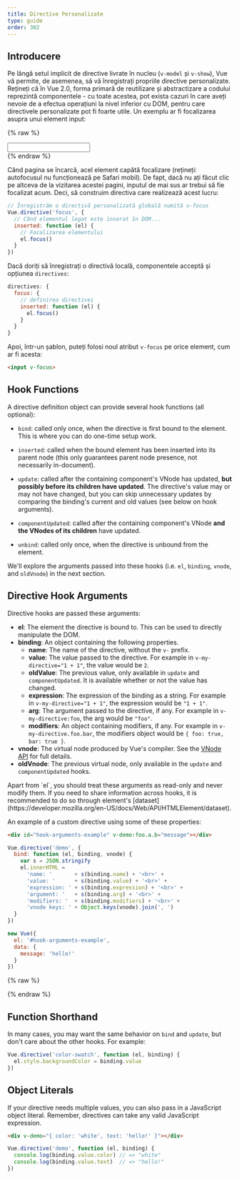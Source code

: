 ```yaml
---
title: Directive Personalizate
type: guide
order: 302
---
```


## Introducere

Pe lângă setul implicit de directive livrate în nucleu (`v-model` și `v-show`), Vue vă permite, de asemenea, să vă înregistrați propriile directive personalizate. Rețineți că în Vue 2.0, forma primară de reutilizare și abstractizare a codului reprezintă componentele - cu toate acestea, pot exista cazuri în care aveți nevoie de a efectua operațiuni la nivel inferior cu DOM, pentru care directivele personalizate pot fi foarte utile. Un exemplu ar fi focalizarea asupra unui element input:

{% raw %}
<div id="simplest-directive-example" class="demo">
  <input v-focus>
</div>
<script>
Vue.directive('focus', {
  inserted: function (el) {
    el.focus()
  }
})
new Vue({
  el: '#simplest-directive-example'
})
</script>
{% endraw %}

Când pagina se încarcă, acel element capătă focalizare (rețineți: autofocusul nu funcționează pe Safari mobil). De fapt, dacă nu ați făcut clic pe altceva de la vizitarea acestei pagini, inputul de mai sus ar trebui să fie focalizat acum. Deci, să construim directiva care realizează acest lucru:

``` js
// Înregistrăm o directivă personalizată globală numită v-focus
Vue.directive('focus', {
  // Când elementul legat este inserat în DOM...
  inserted: function (el) {
    // Focalizarea elementului
    el.focus()
  }
})
```

Dacă doriți să înregistrați o directivă locală, componentele acceptă și opțiunea `directives`:

``` js
directives: {
  focus: {
    // definirea directivei
    inserted: function (el) {
      el.focus()
    }
  }
}
```

Apoi, într-un șablon, puteți folosi noul atribut `v-focus` pe orice element, cum ar fi acesta:

``` html
<input v-focus>
```

## Hook Functions

A directive definition object can provide several hook functions (all optional):

- `bind`: called only once, when the directive is first bound to the element. This is where you can do one-time setup work.

- `inserted`: called when the bound element has been inserted into its parent node (this only guarantees parent node presence, not necessarily in-document).

- `update`: called after the containing component's VNode has updated, __but possibly before its children have updated__. The directive's value may or may not have changed, but you can skip unnecessary updates by comparing the binding's current and old values (see below on hook arguments).

- `componentUpdated`: called after the containing component's VNode __and the VNodes of its children__ have updated.

- `unbind`: called only once, when the directive is unbound from the element.

We'll explore the arguments passed into these hooks (i.e. `el`, `binding`, `vnode`, and `oldVnode`) in the next section.

## Directive Hook Arguments

Directive hooks are passed these arguments:

- **el**: The element the directive is bound to. This can be used to directly manipulate the DOM.
- **binding**: An object containing the following properties.
  - **name**: The name of the directive, without the `v-` prefix.
  - **value**: The value passed to the directive. For example in `v-my-directive="1 + 1"`, the value would be `2`.
  - **oldValue**: The previous value, only available in `update` and `componentUpdated`. It is available whether or not the value has changed.
  - **expression**: The expression of the binding as a string. For example in `v-my-directive="1 + 1"`, the expression would be `"1 + 1"`.
  - **arg**: The argument passed to the directive, if any. For example in `v-my-directive:foo`, the arg would be `"foo"`.
  - **modifiers**: An object containing modifiers, if any. For example in `v-my-directive.foo.bar`, the modifiers object would be `{ foo: true, bar: true }`.
- **vnode**: The virtual node produced by Vue's compiler. See the [VNode API](../api/#VNode-Interface) for full details.
- **oldVnode**: The previous virtual node, only available in the `update` and `componentUpdated` hooks.

<p class="tip">Apart from `el`, you should treat these arguments as read-only and never modify them. If you need to share information across hooks, it is recommended to do so through element's [dataset](https://developer.mozilla.org/en-US/docs/Web/API/HTMLElement/dataset).</p>

An example of a custom directive using some of these properties:

``` html
<div id="hook-arguments-example" v-demo:foo.a.b="message"></div>
```

``` js
Vue.directive('demo', {
  bind: function (el, binding, vnode) {
    var s = JSON.stringify
    el.innerHTML =
      'name: '       + s(binding.name) + '<br>' +
      'value: '      + s(binding.value) + '<br>' +
      'expression: ' + s(binding.expression) + '<br>' +
      'argument: '   + s(binding.arg) + '<br>' +
      'modifiers: '  + s(binding.modifiers) + '<br>' +
      'vnode keys: ' + Object.keys(vnode).join(', ')
  }
})

new Vue({
  el: '#hook-arguments-example',
  data: {
    message: 'hello!'
  }
})
```

{% raw %}
<div id="hook-arguments-example" v-demo:foo.a.b="message" class="demo"></div>
<script>
Vue.directive('demo', {
  bind: function (el, binding, vnode) {
    var s = JSON.stringify
    el.innerHTML =
      'name: '       + s(binding.name) + '<br>' +
      'value: '      + s(binding.value) + '<br>' +
      'expression: ' + s(binding.expression) + '<br>' +
      'argument: '   + s(binding.arg) + '<br>' +
      'modifiers: '  + s(binding.modifiers) + '<br>' +
      'vnode keys: ' + Object.keys(vnode).join(', ')
  }
})
new Vue({
  el: '#hook-arguments-example',
  data: {
    message: 'hello!'
  }
})
</script>
{% endraw %}

## Function Shorthand

In many cases, you may want the same behavior on `bind` and `update`, but don't care about the other hooks. For example:

``` js
Vue.directive('color-swatch', function (el, binding) {
  el.style.backgroundColor = binding.value
})
```

## Object Literals

If your directive needs multiple values, you can also pass in a JavaScript object literal. Remember, directives can take any valid JavaScript expression.

``` html
<div v-demo="{ color: 'white', text: 'hello!' }"></div>
```

``` js
Vue.directive('demo', function (el, binding) {
  console.log(binding.value.color) // => "white"
  console.log(binding.value.text)  // => "hello!"
})
```
